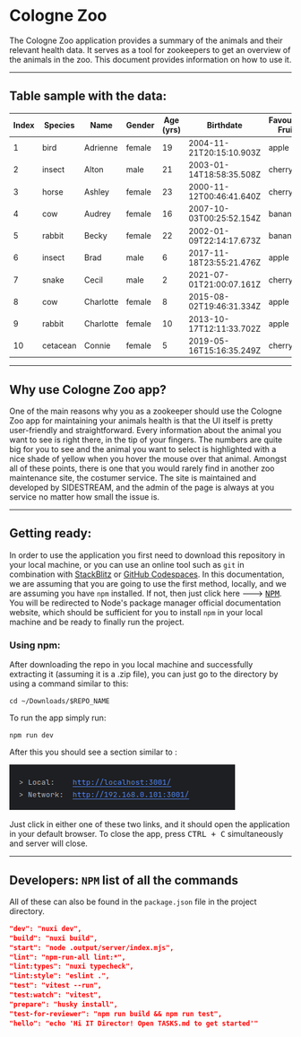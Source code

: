 [//]: # (BEFORE YOU READ THIS!!!)

[//]: # (
I wrote this markdown in my local machine, same as I have done for the rest of the project,
but it seems that when I use the 'Open Preview' option in StackBlitz it does not show as it does
in Visual Studio Code or Jetbrains Webstorm, I used both of these to test the particular issue.
Maybe I am giving it too much of importance but anyway, I thought it mightt be relevant for whomever
is grading this challenge.
)

# Cologne Zoo

The Cologne Zoo application provides a summary of the animals and their relevant health data.
It serves as a tool for zookeepers to get an overview of the animals in the zoo.
This document provides information on how to use it.

***

## Table sample with the data:
| Index | Species   | Name       | Gender | Age (yrs) | Birthdate                 | Favourite Fruit | Weight (kg) | Height (m) | Food/Day (kg) |
|-------|-----------|------------|--------|-----------|---------------------------|-----------------|-------------|------------|---------------|
| 1     | bird      | Adrienne   | female | 19        | 2004-11-21T20:15:10.903Z | apple           | 54          | 1.58       | 0.22          |
| 2     | insect    | Alton      | male   | 21        | 2003-01-14T18:58:35.508Z | cherry          | 210.4       | 0.35       | 34.11         |
| 3     | horse     | Ashley     | female | 23        | 2000-11-12T00:46:41.640Z | cherry          | 244.1       | 1.64       | 28.49         |
| 4     | cow       | Audrey     | female | 16        | 2007-10-03T00:25:52.154Z | banana          | 56.6        | 2.28       | 0.24          |
| 5     | rabbit    | Becky      | female | 22        | 2002-01-09T22:14:17.673Z | banana          | 194.7       | 0.27       | 0.39          |
| 6     | insect    | Brad       | male   | 6         | 2017-11-18T23:55:21.476Z | apple           | 87.2        | 2.02       | 0.43          |
| 7     | snake     | Cecil      | male   | 2         | 2021-07-01T21:00:07.161Z | cherry          | 241.4       | 3.76       | 34.78         |
| 8     | cow       | Charlotte  | female | 8         | 2015-08-02T19:46:31.334Z | apple           | 34.2        | 2.26       | 0.15          |
| 9     | rabbit    | Charlotte  | female | 10        | 2013-10-17T12:11:33.702Z | apple           | 142.4       | 0.87       | 0.57          |
| 10    | cetacean  | Connie     | female | 5         | 2019-05-16T15:16:35.249Z | cherry          | 123.7       | 2.63       | 28.51         |

***

## Why use Cologne Zoo app? 

One of the main reasons why you as a zookeeper should use the Cologne Zoo app for maintaining your animals health is 
that the UI itself is pretty user-friendly and straightforward. Every information about the animal you want to see is 
right there, in the tip of your fingers. The numbers are quite big for you to see and the animal you want to select is 
highlighted with a nice shade of yellow when you hover the mouse over that animal. Amongst all of these points, there 
is one that you would rarely find in another zoo maintenance site, the costumer service. The site is maintained and 
developed by SIDESTREAM, and the admin of the page is always at you service no matter how small the issue is. 

***
## Getting ready:

In order to use the application you first need to download this repository in your local machine, or you can use an
online tool such as `git` in combination with [StackBlitz](https://stackblitz.com/) or
[GitHub Codespaces](https://docs.github.com/en/codespaces/overview). In this documentation, we are assuming that you are
going to use the first method, locally, and we are assuming you have `npm` installed. If not, then just click here --->
[<kbd>NPM</kbd>](https://docs.npmjs.com/downloading-and-installing-node-js-and-npm). You will be redirected to Node's
package manager official documentation website, which should be sufficient for you to install `npm` in your local
machine and be ready to finally run the project.

### Using npm:
After downloading the repo in you local machine and successfully extracting it (assuming it is a .zip file), you can
just go to the directory by using a command similar to this:

```shell
cd ~/Downloads/$REPO_NAME
```

To run the app simply run:
```shell
npm run dev
```

After this you should see a section similar to :

![Local Host](documentation-images/local-host.png)

Just click in either one of these two links, and it should open the application in your default browser.
To close the app, press <kbd>CTRL + C</kbd> simultaneously and server will close.

***

## Developers: `NPM` list of all the commands 

All of these can also be found in the `package.json` file in the project directory.

```json
"dev": "nuxi dev",
"build": "nuxi build",
"start": "node .output/server/index.mjs",
"lint": "npm-run-all lint:*",
"lint:types": "nuxi typecheck",
"lint:style": "eslint .",
"test": "vitest --run",
"test:watch": "vitest",
"prepare": "husky install",
"test-for-reviewer": "npm run build && npm run test",
"hello": "echo 'Hi IT Director! Open TASKS.md to get started'"
```




